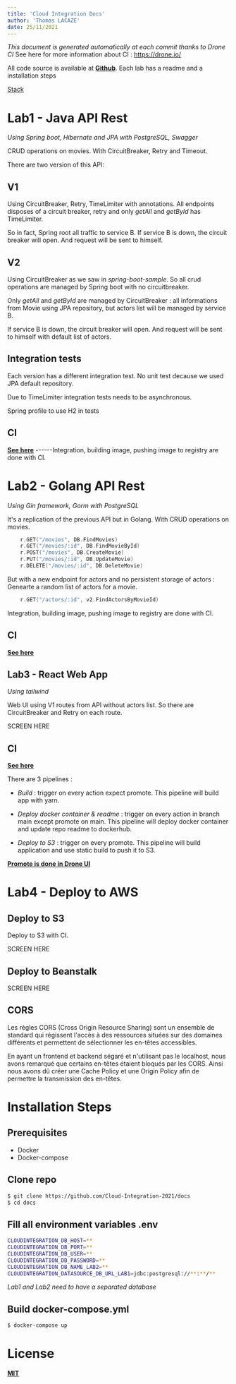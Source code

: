 ```yaml
---
title: 'Cloud Integration Docs'
author: 'Thomas LACAZE'
date: 25/11/2021
---
```


*This document is generated automatically at each commit thanks to Drone CI*
See here for more information about CI : https://drone.io/

All code source is available at **[Github](https://github.com/Cloud-Integration-2021)**. Each lab has a readme and a installation steps

[Stack](images/stack.png)

# Lab1 - Java API Rest
*Using Spring boot, Hibernate and JPA with PostgreSQL, Swagger*

CRUD operations on movies. With CircuitBreaker, Retry and Timeout. 

There are two version of this API:

## V1

Using CircuitBreaker, Retry, TimeLimiter with annotations. All endpoints disposes of a circuit breaker, retry and only *getAll* and *getById* has TimeLimiter.

So in fact, Spring root all traffic to service B. If service B is down, the circuit breaker will open. And request will be sent to himself.

## V2

Using CircuitBreaker as we saw in *spring-boot-sample*. So all crud operations are managed by Spring boot with no circuitbreaker.

Only *getAll* and *getById* are managed by CircuitBreaker : all informations from Movie using JPA repository, but actors list will be managed by service B. 

If service B is down, the circuit breaker will open. And request will be sent to himself with default list of actors. 

## Integration tests

Each version has a different integration test. No unit test decause we used JPA default repository.

Due to TimeLimiter integration tests needs to be asynchronous.

Spring profile to use H2 in tests 


## CI 

**[See here](https://raw.githubusercontent.com/Cloud-Integration-2021/lab1/main/.drone.yml)**
------Integration, building image, pushing image to registry are done with CI.  

# Lab2 - Golang API Rest
*Using Gin framework, Gorm with PostgreSQL*

It's a replication of the previous API but in Golang. With CRUD operations on movies.

```go
	r.GET("/movies", DB.FindMovies)
	r.GET("/movies/:id", DB.FindMovieById)
	r.POST("/movies", DB.CreateMovie)
	r.PUT("/movies/:id", DB.UpdateMovie)
	r.DELETE("/movies/:id", DB.DeleteMovie)
```

But with a new endpoint for actors and no persistent storage of actors : Genearte a random list of actors for a movie.

```go
	r.GET("/actors/:id", v2.FindActorsByMovieId)
```

Integration, building image, pushing image to registry are done with CI.  

## CI 

**[See here](https://raw.githubusercontent.com/Cloud-Integration-2021/lab2/main/.drone.yml)**

## Lab3 - React Web App
*Using tailwind*

Web UI using V1 routes from API without actors list. So there are CircuitBreaker and Retry on each route.

SCREEN HERE


## CI 

**[See here](https://raw.githubusercontent.com/Cloud-Integration-2021/lab3/main/.drone.yml)**

There are 3 pipelines :

- *Build* : trigger on every action expect promote. This pipeline will build app with yarn.

- *Deploy docker container & readme* : trigger on every action in branch main except promote on main. This pipeline will deploy docker container and update repo readme to dockerhub.

- *Deploy to S3* : trigger on every promote. This pipeline will build application and use static build to push it to S3.

**[Promote is done in Drone UI](https://readme.drone.io/promote/)**

# Lab4 - Deploy to AWS
## Deploy to S3


Deploy to S3 with CI.

SCREEN HERE

## Deploy to Beanstalk

SCREEN HERE

## CORS

Les règles CORS (Cross Origin Resource Sharing) sont un ensemble de standard qui régissent l'accès à des ressources situées sur des domaines différents et permettent de sélectionner les en-têtes accessibles.

En ayant un frontend et backend ségaré et n'utilisant pas le localhost, nous avons remarqué que certains en-têtes étaient bloqués par les CORS. Ainsi nous avons dû créer une Cache Policy et une Origin Policy afin de permettre la transmission des en-têtes.

# Installation Steps

## Prerequisites
* Docker
* Docker-compose

## Clone repo

```bash
$ git clone https://github.com/Cloud-Integration-2021/docs
$ cd docs
```

## Fill all environment variables .env

```bash
CLOUDINTEGRATION_DB_HOST=**
CLOUDINTEGRATION_DB_PORT=**
CLOUDINTEGRATION_DB_USER=**
CLOUDINTEGRATION_DB_PASSWORD=**
CLOUDINTEGRATION_DB_NAME_LAB2=**
CLOUDINTEGRATION_DATASOURCE_DB_URL_LAB1=jdbc:postgresql://**:**/**
```
*Lab1 and Lab2 need to have a separated database*


## Build docker-compose.yml

```bash
$ docker-compose up
```

# License

**[MIT](https://github.com/Cloud-Integration-2021/docs/blob/master/LICENSE)**

